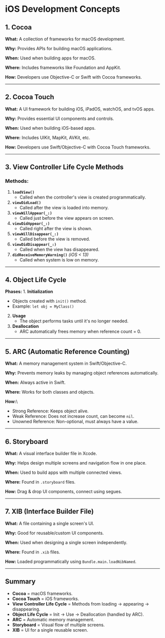 # iOS Development Concepts

## 1. Cocoa

**What:** A collection of frameworks for macOS development.

**Why:** Provides APIs for building macOS applications.

**When:** Used when building apps for macOS.

**Where:** Includes frameworks like Foundation and AppKit.

**How:** Developers use Objective-C or Swift with Cocoa frameworks.

------------------------------------------------------------------------

## 2. Cocoa Touch

**What:** A UI framework for building iOS, iPadOS, watchOS, and tvOS
apps.

**Why:** Provides essential UI components and controls.

**When:** Used when building iOS-based apps.

**Where:** Includes UIKit, MapKit, AVKit, etc.

**How:** Developers use Swift/Objective-C with Cocoa Touch frameworks.

------------------------------------------------------------------------

## 3. View Controller Life Cycle Methods

### Methods:

1.  **`loadView()`**
    -   Called when the controller's view is created programmatically.
2.  **`viewDidLoad()`**
    -   Called after the view is loaded into memory.
3.  **`viewWillAppear(_:)`**
    -   Called just before the view appears on screen.
4.  **`viewDidAppear(_:)`**
    -   Called right after the view is shown.
5.  **`viewWillDisappear(_:)`**
    -   Called before the view is removed.
6.  **`viewDidDisappear(_:)`**
    -   Called when the view has disappeared.
7.  **`didReceiveMemoryWarning()`** *(iOS \< 13)*
    -   Called when system is low on memory.

------------------------------------------------------------------------

## 4. Object Life Cycle

**Phases:** 1. **Initialization**
- Objects created with `init()` method.
- Example: `let obj = MyClass()`

2.  **Usage**
    -   The object performs tasks until it's no longer needed.
3.  **Deallocation**
    -   ARC automatically frees memory when reference count = 0.

------------------------------------------------------------------------

## 5. ARC (Automatic Reference Counting)

**What:** A memory management system in Swift/Objective-C.

**Why:** Prevents memory leaks by managing object references
automatically.

**When:** Always active in Swift.

**Where:** Works for both classes and objects.

**How:**\
- Strong Reference: Keeps object alive.
- Weak Reference: Does not increase count, can become `nil`.
- Unowned Reference: Non-optional, must always have a value.

------------------------------------------------------------------------

## 6. Storyboard

**What:** A visual interface builder file in Xcode.

**Why:** Helps design multiple screens and navigation flow in one
place.

**When:** Used to build apps with multiple connected views.

**Where:** Found in `.storyboard` files.

**How:** Drag & drop UI components, connect using segues.

------------------------------------------------------------------------

## 7. XIB (Interface Builder File)

**What:** A file containing a single screen's UI.

**Why:** Good for reusable/custom UI components.

**When:** Used when designing a single screen independently.

**Where:** Found in `.xib` files.

**How:** Loaded programmatically using `Bundle.main.loadNibNamed`.

------------------------------------------------------------------------

## Summary

-   **Cocoa** = macOS frameworks.
-   **Cocoa Touch** = iOS frameworks.
-   **View Controller Life Cycle** = Methods from loading → appearing →
    disappearing.
-   **Object Life Cycle** = Init → Use → Deallocation (handled by ARC).
-   **ARC** = Automatic memory management.
-   **Storyboard** = Visual flow of multiple screens.
-   **XIB** = UI for a single reusable screen.
